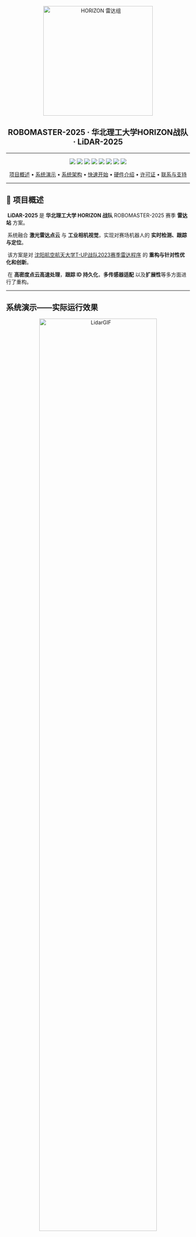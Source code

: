 <div align="center">
	<img src="Docs/NCUST-HORIZON-LiDAR.png" alt="HORIZON 雷达组" width="300"/>
</div>

<h2 align="center">ROBOMASTER-2025 · 华北理工大学HORIZON战队 · LiDAR-2025</h2>

---

<div align="center">
  <a href="LICENSE"><img src="https://img.shields.io/badge/License-GPL%203.0-blue.svg"></a>
  <a href="http://wiki.ros.org/noetic"><img src="https://img.shields.io/badge/ROS-Noetic-brightgreen.svg"></a>
  <a href="https://developer.nvidia.com/cuda-toolkit"><img src="https://img.shields.io/badge/CUDA-11.6%2B-green.svg"></a>
  <a href="https://developer.nvidia.com/tensorrt"><img src="https://img.shields.io/badge/TensorRT-8.5%2B-orange.svg"></a>
  <a href="https://opencv.org/"><img src="https://img.shields.io/badge/OpenCV-4.6.0-red.svg"></a>
  <a href="https://pointclouds.org/"><img src="https://img.shields.io/badge/PCL-1.10.0-purple.svg"></a>
  <img src="https://img.shields.io/badge/Build-Passing-brightgreen.svg">
  <img src="https://img.shields.io/badge/Platform-Ubuntu%2020.04-orange.svg">
</div>

<div align="center">
  <p>
    <a href="#overview">项目概述</a> •
    <a href="#demo">系统演示</a> •
    <a href="#pipeline">系统架构</a> •
    <a href="#quickstart">快速开始</a> •
    <a href="#hardware">硬件介绍</a> •
    <a href="#license">许可证</a> •
    <a href="#contact">联系与支持</a>
  </p>
</div>

---

## 📖 项目概述

​	**LiDAR-2025** 是 **华北理工大学 HORIZON 战队** ROBOMASTER-2025 赛季 **雷达站** 方案。

​	系统融合 **激光雷达点云** 与 **工业相机视觉**，实现对赛场机器人的 **实时检测、跟踪与定位**。

​	该方案是对 [沈阳航空航天大学T-UP战队2023赛季雷达程序](https://github.com/tup-robomaster/RM_Radar2023) 的 **重构与针对性优化和创新**。

​	在 **高密度点云高速处理**，**跟踪 ID 持久化**，**多传感器适配** 以及**扩展性**等多方面进行了重构。

---

##  系统演示——实际运行效果

<p align="center">
  <img src="Docs/LidarGIF.gif" alt="LidarGIF" width="80%"><br>
  <b>录制于 ROBOMASTER-2025 - 南部赛区 - 北京理工大学(珠海) - MindVision</b>
</p>


<p align="center">
  <img src="Docs/Hik-TEST.png" alt="LidarPNG" width="80%"><br>
  <b>HikVision 工业相机以及UART通信测试模块运行雷达站效果</b>
</p>

**[Bilibili效果展示视频](https://www.bilibili.com/video/BV1AWtgzREbX/?spm_id_from=333.337.search-card.all.click&vd_source=3c76eab145811dc6a99e9691ce7f2384)**

**Tips :**

​	**说明： 效果展示视频之所以卡顿是因为该视频在录制中由于设备负载较大被异常终止导致视频损坏，当时没能及时发现该问题，后续整理相关材料才发现视频损坏。尽管后续进行了一系列人为视频修复工作，但是效果仍然不佳，大量片段损坏、丢失或马赛克现象严重，所以只能对视频有效部分进行剪辑。**

​	**实际运行效果流畅，使用MindVision工业相机整体帧率在60帧左右，HikVision工业相机由于分辨率极高，整体帧率在10帧左右**。

---

## 系统架构——核心处理流水线

```mermaid
%%{init: {"themeVariables": {/* ROBOMASTER-2025-HORIZON-LiDAR-YaoYuzhuo-2025-8-19 */
    "fontSize": "10px",   
    "nodeSpacing": 20,   
    "rankSpacing": 25     
}}}%%

graph TB
    %% 定义样式
    classDef input fill:#4DB6AC,stroke:#00695C,stroke-width:2px,color:#fff,font-weight:bold
    classDef pre fill:#64B5F6,stroke:#1E88E5,stroke-width:2px,color:#fff,font-weight:bold
    classDef detect fill:#BA68C8,stroke:#6A1B9A,stroke-width:2px,color:#fff,font-weight:bold
    classDef fusion fill:#FFD54F,stroke:#F9A825,stroke-width:2px,color:#000,font-weight:bold
    classDef track fill:#FF8A65,stroke:#D84315,stroke-width:2px,color:#fff,font-weight:bold
    classDef output fill:#90A4AE,stroke:#37474F,stroke-width:2px,color:#fff,font-weight:bold

    %% 数据输入层
    subgraph 输入层
        A[激光雷达点云<br/>镭神-CH128X]
        C[工业相机图像<br/>HikVision/MindVision]
    end
    class A,C input

    %% 预处理层
    subgraph 预处理层
        B[点云预处理<br/>降采样 / 滤波]
        D[图像预处理<br/>去畸变 / 增强]
    end
    class B,D pre

    %% 检测层
    subgraph 检测层
        E[车辆检测器<br/>TRT-YOLOv5]
        F[ROI-装甲板检测器<br/>TRT-YOLOv5]
    end
    class E,F detect

    %% 融合层
    subgraph 融合层
        G[深度赋值<br/>点云投影]
        H[3D定位<br/>坐标变换]
    end
    class G,H fusion

    %% 跟踪层
    subgraph 跟踪层
        I[多目标跟踪<br/>ByteTracker<br/>DeepSORT]
        J[轨迹预测<br/>卡尔曼滤波]
    end
    class I,J track

    %% 输出层
    subgraph 输出层
        K[UART通信<br/>裁判系统对接]
        L[ROS发布<br/>位置信息]
        M[GUI显示<br/>实时监控]
    end
    class K,L,M output

    %% 数据流
    A --> B
    C --> D
    B --> G
    D --> E
    E --> F
    F --> G
    G --> H
    H --> I
    I --> J
    J --> K
    J --> L
    J --> M

```



</div>

---

## 硬件介绍

### 个人运算端配置
- **CPU**：Intel i9-12700H  
- **GPU**：NVIDIA RTX 3060  

### 支持的硬件设备

#### 工业相机
- 海康威视 (Hikvision) MV-CA 系列  
- 迈德威视 (Mindvision) MV 系列  
- **分辨率**：≥1280×1280  
- **接口**：USB3.0 / GigE  

<table>
  <tr>
    <td align="center">
      <img src="Docs/Hik-Camera.png" alt="Hik-Camera" width="125%"><br>
    </td>
    <td align="center">
      <img src="Docs/Camera.png" alt="Camera" width="125%"><br>
    </td>
  </tr>
</table>


#### 激光雷达

- 镭神-**CH128X**（主要测试设备）  
- Livox Avia（兼容）  
- Livox Mid-360
- Livox Mid-70
- Livox Mid-40
- Livox HAP
- Livox Horizon
- Velodyne HDL-64E 
- Unitree 4D LiDAR L1
- Ouster OS1-128

<p align="center">
  <img src="Docs/CH128X.png" alt="CH128X" width="70%"><br>
  <sub><i>镭神 CH128X1 激光雷达</i></sub>
</p>

---

## 🚀 快速开始

> **重要**: 在启动程序前，必须完成以下配置步骤

---

## 1️⃣ 环境准备

1. 系统：推荐 **Ubuntu 20.04 LTS**。
2. 必要依赖：

   * GCC ≥9.3
   * CUDA（11.6 或更高）、cuDNN （8.6.0+）、TensorRT（≥8.5）
   * ROS-noetic、PLC 1.10.0+、OpenCV 4.6、PCL 1.10、spdlog 1.8+、Eigen3 3.3、MKL
3. 驱动：安装 **Livox 雷达驱动**、**迈德威视相机驱动**、**海康威视相机驱动**
4. 配置参数：**相机标定参数与激光雷达与相机联合标定参数**——[src/radar2025/params/camera0.SJTU.yaml](src/radar2025/params/camera0.SJTU.yaml)
5. 话题配置：激光雷达**点云话题**接入——[src/radar2025/config.h](src/radar2025/config.h)
6. 硬件建议：GPU 显存 ≥6GB，内存 ≥16GB。

---

## 2️⃣ 项目获取与编译

1. clone 仓库（一定要带 `--recursive`）：

   ```bash
   git clone https://github.com/BreCaspian/ROBOMASTER-HORIZON-LiDAR-2025.git
   ```
2. 准备资源目录：

   * `models`：[YOLOv5 v6.0 导出的动态 onnx（车辆模型+装甲板模型）](https://github.com/tup-robomaster/RM_Radar2023/releases)。
   * `params`：相机内参、外参标定文件——[camera0.SJTU.yaml](src/radar2025/params/camera0.SJTU.yaml)。
   * `resources`：[上海交通大学-测试视频](https://github.com/tup-robomaster/RM_Radar2023/releases)。
3. 修改 `src/radar2023/CMakeLists.txt`，设置合适的 `CUDA_GEN_CODE` 对应显卡算力。

<div align="center">

|         GPU系列          | 架构代号 | 计算能力 |           CMake配置            |
| :----------------------: | :------: | :------: | :----------------------------: |
|      **GTX 10系列**      |  Pascal  |   6.1    |  `arch=compute_61,code=sm_61`  |
|   **Quadro P/Tesla P**   |  Pascal  |   6.0    |  `arch=compute_60,code=sm_60`  |
|      **Jetson TX2**      |  Pascal  |   6.2    |  `arch=compute_62,code=sm_62`  |
| **Tesla V100 / Titan V** |  Volta   |   7.0    |  `arch=compute_70,code=sm_70`  |
|  **Jetson Xavier / NX**  |  Volta   |   7.2    |  `arch=compute_72,code=sm_72`  |
|      **GTX 16系列**      |  Turing  |   7.5    |  `arch=compute_75,code=sm_75`  |
|      **RTX 20系列**      |  Turing  |   7.5    |  `arch=compute_75,code=sm_75`  |
|         **A100**         |  Ampere  |   8.0    |  `arch=compute_80,code=sm_80`  |
|      **RTX 30系列**      |  Ampere  |   8.6    |  `arch=compute_86,code=sm_86`  |
|     **Jetson Orin**      |  Ampere  |   8.7    |  `arch=compute_87,code=sm_87`  |
|      **RTX 40系列**      | Lovelace |   8.9    |  `arch=compute_89,code=sm_89`  |
|         **H100**         |  Hopper  |   9.0    |  `arch=compute_90,code=sm_90`  |
|   **H100 (PTX 8.0+)**    |  Hopper  |   9.0a   | `arch=compute_90a,code=sm_90a` |

</div>

```cmake
# 在CMakeLists.txt第30行修改
set(CUDA_GEN_CODE "-gencode arch=compute_86,code=sm_86")  # 示例：RTX 3060
```

**编译**：

```bash
source /opt/ros/noetic/setup.sh
source ~/intel/oneapi/setvars.sh   # 若启用MKL(可选)
catkin build
```

---

## 3️⃣ 首次运行

1. 为串口与雷达驱动赋予权限（如 `sudo chmod 666 /dev/ttyUSB*`）。

2. **启动激光雷达驱动发布点云话题（以CH128X激光雷达为例）**：
   
   ```bash
   source devel/setup.bash
   roslaunch lslidar_driver lslidar_ch128x1.launch
   ```
   
3. 点云 RViz 可视化 (可选)：

   ```bash
   rviz
   ```

   设置 **`Fixed Frame`** 为：

   ```
   CH128X
   ```

   添加显示项：

   ```
   Add -> By Topic -> PointCloud2（即 /cloudpoints）
   ```

4. **启动驱动和主程序**：

   ```bash
   source devel/setup.bash
   roslaunch radar2025 radar2025.launch
   ```

5. **初次运行**会自动将 ONNX 转换为 TensorRT engine，耗时约 1–10 分钟。

---

## 4️⃣ 相机与标定

1. 进入相机预览，按 **t** 调节曝光/增益。
2. 进入 **四点标定**：依次点击地图角点，按空格继续，按 **z** 撤回。
3. 标定完成后结果会保存至 `params` 目录。

---

## 5️⃣ 使用与调试

1. 主窗口可控制退出、录像，实时显示点云可视化+ByteTrack追踪+UART测试+车辆识别结果。
2. 标定不满意时，退出并重新标定，标定完成程序即完全启动，可以看见主程序GUI，Terminal中可以看见相关日志输出
3. 支持离线点云测试：

   ​	该功能需要保证camera0.SJTU.yaml中的参数与原开源方案相同并保存测试视频于 [src/radar2025/resources](src/radar2025/resources)

   ​	详见原开源方案关于离线点云使用介绍—— [沈阳航空航天大学T-UP战队2023赛季雷达程序](https://github.com/tup-robomaster/RM_Radar2023)

---

## 6️⃣ 可选功能

* **HikVision/MindVision 相机切换**：在  `config.h` 启用 #define USE_HIKVISION_CAMERA / #define USE_MINDVISION_CAMERA ，重新编译。
* **ByteTrack 跟踪**：在主程序GUI中点击启动按钮。
* **UART 测试**：在主程序GUI中点击启动按钮。
* **点云深度图背景分割**：在 `config.h` 启用 `UsePointCloudSepTarget`，重新编译。
* **DeepSort 跟踪**：在 `config.h` 启用 `UseDeepSort`，重新编译。

---

## 顺序总结

环境配置 → clone 仓库 → 放置模型与参数 → 修改 CMake/CUDA 设置 → 编译 → 启动雷达与主程序 → 初次 Engine 转换 → 相机调节与四点标定 → 主程序运行/调试 → （可选功能启用）

---

## 📁 项目结构

```
LiDAR-2025/
├── README.md                 # 项目说明与快速启动
├── LICENSE                   # 许可证
├── CHANGELOG.md              # 更新记录
├── CODE_OF_CONDUCT.md        # 贡献规范
├── Docs/                     # 文档与图片/演示资源
└── src/
    ├── CMakeLists.txt        # 顶层 CMake
    ├── ThirdParty/           # 第三方库、SDK、源码（cv_bridge, Json, MVS, MVSDK）
    └── radar2025/            # 主程序源码（ROS 包）
        ├── CMakeLists.txt
        ├── package.xml
        ├── config.h
        ├── main.cpp
        ├── Config/           # 运行配置（default.yaml 等）
        ├── launch/           # ROS 启动文件（.launch）
        ├── msg/              # 自定义 ROS 消息 (.msg)
        ├── params/           # 相机/映射等参数文件（.yaml/.json/.txt）
        ├── models/           # AI 模型（ONNX / Pt）
        ├── resources/        # 地图、图片等资源
        ├── logs/             # 运行日志
        ├── Record/           # 录制数据目录（视频等）
        ├── GUI/              # 简单 GUI 实现（GUI.cpp）
        ├── tools/            # 辅助工具（如离线点云发布）
        └── RadarClass/       # 核心模块（按功能划分）
            ├── ByteTracker/      # ByteTrack 多目标跟踪
            ├── DsTracker/        # DeepSort 跟踪实现
            ├── TRTInference/     # TensorRT 推理（Inference）
            ├── TRTGenerator/     # TensorRT 引擎生成工具
            ├── Camera/           # 相机驱动与录像
            ├── Radar/            # 雷达主控制模块
            ├── Detectors/        # 各类检测器（Car/Armor/Movement/...）
            ├── Location/         # 3D 定位 / 地图映射
            ├── PointCloudVisualizer/ # 点云可视化
            ├── UART/             # 串口通信（裁判/测试/交互）
            ├── Logger/           # 日志系统
            └── Common/           # 公共工具与算法
```

---

## 技术介绍



## 多目标跟踪系统

### ByteTracker核心算法原理
ByteTracker作为该方案多目标跟踪的核心算法，通过级联匹配策略和运动建模实现稳定跟踪。

相较于原方案DeepSORT跟踪算法，ByteTracker采用BYTE关联策略，同时处理高分数和低分数检测框，能够有效处理遮挡情况下的目标跟踪，减少ID切换频率，提供更稳定的跟踪结果并且无需额外的特征提取网络，仅几何运算，计算开销显著降低。

- **多级关联匹配策略**：
  ByteTracker采用三层级联匹配架构，将检测结果按置信度分层处理：
  
   **第一级匹配**：优先处理高置信度检测与已确认轨迹的关联，使用匈牙利算法基于 IoU 距离进行最优匹配，确保高质量目标的稳定跟踪。
   **第二级匹配**：将未匹配的已确认轨迹与低置信度检测进行匹配，降低 IoU 阈值以提高召回率，适用于目标被部分遮挡或检测器性能波动的情况。
   **第三级匹配**：处理剩余检测与丢失轨迹的关联，基于预测位置和 IoU 相似度尝试恢复轨迹，显著减少轨迹中断现象。
  
- **卡尔曼滤波运动建模**：
  采用经典8维状态向量描述目标状态：
  
  ​	位置分量：[x, y] - 边界框中心坐标
  
  ​	形状分量：[s, r] - 边界框尺度和宽高比
  
  ​	速度分量：[dx, dy, ds, dr] - 对应的变化速度
  
  假设为匀速直线运动模型（**从后续比赛中对追踪器的分析来看，该假设合理性有待进一步考量**）；状态转移矩阵为简单的线性模型，过程噪声协方差矩阵经过额外调优。

- **预测与更新机制**：

  基于运动模型预测下一帧的目标位置并结合检测结果修正预测，预测不确定性由协方差矩阵反映。


### ID持久化与轨迹恢复机制
- **轨迹生命周期管理**：
  轨迹被分为四种状态：New、Tracked、Lost 和 Removed 。
  
  新检测需连续多帧关联才能转为稳定轨迹。
  
  丢失轨迹进入缓冲区，保留一定时间以便恢复，减少ID切换，提升跟踪连续性。
  
- **轨迹恢复策略**：
  丢失轨迹基于卡尔曼滤波预测位置，并在时间窗口内尝试与新检测关联。成功匹配的轨迹恢复原有ID，特别适用于目标因遮挡或检测失败暂时消失的场景。

- **场景自适应优化**：
  支持动态参数调节，通过参数调优测试提供多种预设模式：
  
  ​	**高召回模式**：降低检测阈值，延长轨迹保留时间，适合需捕获所有目标的场景。
  ​	**高精度模式**：提高匹配阈值，减少误关联，适合精度要求高的应用。
  ​	**快速运动模式**：调整预测权重，依赖运动模型，适应高速移动目标。
  
  
<p align="center">
  <img src="Docs/Track.jpg" alt="Track" width="50%"><br>
  <sub><i>ByteTrack 轨迹可视化</i></sub>
</p>


## 不同场景的 ByteTracker 配置方案

### 通过测试提供若干个可直接使用的参数配置方案

### 高召回优先配置
必须尽可能跟踪所有目标，允许一定误报  

```yaml
track_thresh: 0.3       # 降低跟踪阈值，接受更多低置信度检测
high_thresh: 0.5        # 降低高置信度阈值，更容易创建新轨迹
match_thresh: 0.6       # 降低匹配阈值，更宽松的匹配策略
use_second_match: true  # 启用二次匹配，提高召回率
restore_tracks: true    # 启用轨迹恢复，减少ID切换
track_buffer: 40        # 增大跟踪缓冲区，延长轨迹保留时间
```

------

### 高精度优先配置

要求跟踪精确性，避免误报，允许漏检

```yaml
track_thresh: 0.6        # 提高跟踪阈值，只接受高置信度检测
high_thresh: 0.75        # 提高高置信度阈值，减少新轨迹的错误创建
match_thresh: 0.8        # 提高匹配阈值，更严格的匹配策略
use_second_match: false  # 禁用二次匹配，避免误匹配
fusion_weight: 0.8       # 提高融合权重，更依赖原始检测结果
track_buffer: 20         # 减小跟踪缓冲区，更快删除不确定轨迹
```

------

### 快速移动目标配置

目标移动速度快，帧间位置变化大

```yaml
match_thresh: 0.5         # 降低匹配阈值，适应大位移
use_kalman_filter: true   # 启用卡尔曼滤波器，预测快速运动
fusion_weight: 0.6        # 降低融合权重，更依赖预测结果
track_buffer: 45          # 增大跟踪缓冲区，避免目标ID频繁变化
frame_rate: 60            # 适应更高帧率（如果硬件支持）
```

------

### 拥挤场景配置

多目标密集，容易ID混淆

```yaml
high_thresh: 0.7        # 提高高置信度阈值，减少ID混淆
match_thresh: 0.8       # 提高匹配阈值，更严格匹配策略
use_second_match: true  # 启用二次匹配，解决密集场景的关联问题
restore_tracks: true    # 启用轨迹恢复，减少ID切换
track_buffer: 35        # 适度增大跟踪缓冲区，平衡ID稳定性和准确性
```

---



## 高性能点云处理

该模块是为HORIZON战队激光雷达-CH128X 专门设计的高密度点云高速处理模块，用于大量点云高速处理，满足实时点云到深度图的转换和处理。

以 i9-12700H 为例，最高可处理百万级点云，帧率维持在 10-15 帧左右。若升级硬件可进一步提升。

### 多线程并行架构
- **负载均衡分配策略**：
  使用工作窃取调度模型，将点云数据按空间维度划分为块，最多分配16个工作线程处理独立区域 (可按需增加上限提升处理能力) 。

  将点云数据按点数均匀分割成块，每个线程处理独立的数据块，采用高效的静态负载分配策略。
  
  每个线程生成局部深度图，最终合并到全局深度图，避免线程间竞争，提高并行效率。

### 自适应算法选择
- **密度感知处理策略**：
  对于小规模点云（<50,000点），采用单线程处理，避免线程开销。

  对于大规模点云（≥50,000点），启用多线程并行处理，将数据分块分配给工作线程，确保不同数据规模下的最优性能。
  
- **内存管理优化**：
  
  使用动态内存分配替代固定大小矩阵为动态矩阵，解决大规模点云的栈溢出问题。
  
  利用Eigen库的向量化运算，实现高效的3D到2D投影变换。

### SIMD 向量化加速  ——> （启用 MKL - 已预留 SIMD 优化接口   若启用该接口预计可提升 30%- 50% ）
---



## 实时点云可视化与调试

### 3D到2D投影可视化
- **多层坐标变换**：
  从激光雷达坐标系到相机坐标系，再到图像坐标系的坐标变换。

  通过外参矩阵 E_0 进行世界坐标到相机坐标转换，内参矩阵 K_0 完成透视投影，最后通过透视除法得到像素坐标。
  
- **深度信息色彩编码**：
  使用HSV色彩空间将深度值映射为色调（近为红，远为蓝紫），增强深度信息的直观性。支持动态调整深度范围，根据点云分布优化色彩映射。

### 高性能渲染与GUI
- **简单深度处理**：
  通过维护每个像素深度值，仅更新更近的点，确保正确的前后遮挡关系，提升投影准确性。

- **固定质量渲染**：
  使用固定点大小进行点云渲染，支持开关控制。

- **现代化GUI界面**：
  事件驱动的界面支持实时参数热更新，显示FPS等基础性能指标，支持轨迹可视化。

<p align="center">
  <img src="Docs/PointCloud.jpg" alt="PointCloud" width="80%"><br>
  <sub><i>GUI 与 点云可视化</i></sub>
</p>

---



## 模块化与硬件兼容

### 相机驱动统一接口
- **抽象层设计**：
  标准化的相机操作接口封装海康威视、迈德威视的SDK调用，上层代码与硬件实现解耦，支持即插即用。
  
  通过配置文件处理不同厂商相机的参数差异。

###   固定GPU配置
- **CUDA编译配置**：
  针对RTX3060优化的固定CUDA参数，支持compute_86架构。
  
- **TensorRTU优化**：

  专门的GPU推理加速。

  

  **这里感谢沈阳航空航天大学T-UP战队2023赛季雷达程序原作者设计的[Yolov5 Tensorrt高性能推理加速模块](https://github.com/tup-robomaster/TRTInferenceForYolo/tree/cb985c57fe95e629d09e7fb03e93ff1ba99a108e)**

  这是一个非常值得大力探索的方向。

### 模块化架构
- **插件式设计**：
  各功能模块通过ROS消息解耦，支持独立开发和测试。
- **配置驱动**：
  通过编译时宏定义和运行时YAML配置控制功能开关。

---



## 测试框架

### UART通信测试
- **协议一致性验证**：
  测试框架生成符合 ROBOMASTER 0x0305 协议的测试数据包（含帧头、长度、CRC校验），验证系统响应正确性。
  
  压力测试模拟延迟、丢包等异常条件，确保高负载下的稳定性。
  
  **协议已于 ROBOMASTER 2025 超级对抗赛 前更改为最新协议**
<p align="center">
  <img src="Docs/UART-TEST.png" alt="Screenshot" width="45%"><br>
  <b>UART 通信测试</b>
</p>

---

## 后记

* 出于后续发展规划考虑，**本方案将不再继续维护和使用**。
* 若需要启用该方案，仅需更新为最新的 UART 通信协议。

### ⚠️ 模型依赖问题

从实际赛场表现来看，本方案对检测模型质量依赖严重，现有模型已不足以满足新赛场需求。
建议使用新的方法与数据集重新训练模型，以显著提升检测性能。

### 点云处理优化方向

本方案提出的高密度点云处理思路仍具有研究价值。
推荐尝试使用 Intel TBB 进一步优化并行架构，以在保证实时性的同时降低线程调度开销。

### 激光雷达与相机联合标定

推荐使用 [direct\_visual\_lidar\_calibration](https://github.com/koide3/direct_visual_lidar_calibration) 工具：

* 方法简单高效，操作友好
* 经多次实验验证，结果准确可靠

👉 目前正在撰写基于该工具的详细联合标定教程，后续将开源完整指导材料。
      如急需使用，可与我随时联系，或参考 [官方标定教程](https://koide3.github.io/direct_visual_lidar_calibration/)

**另外提供 :**

​	**[RoboMaster-Lidar-Lab](https://github.com/BreCaspian/RoboMaster-Lidar-Lab)**

​	 **[ROBOMASTER-2025 · 华北理工大学HORIZON战队 · LiDAR ROSBAG](https://github.com/BreCaspian/ROBOMASTER-2025-LiDAR-ROSBAG)**

​	**[ROBOMASTER-2025 · 华北理工大学HORIZON战队 · 能量机关超清视频](https://github.com/BreCaspian/ROBOMASTER-2025-Energy-Mechanism-Video)**	


---

## 📄 许可证

本项目采用 **GNU General Public License v3.0 (GPL 3.0)** - 详见 [LICENSE](LICENSE) 文件。

### 📋 您的义务

- **Copyleft保护**：基于本项目的衍生作品必须使用相同许可证

- **源码公开**：分发时必须提供源代码或提供获取源码的方式

- **许可证保留**：必须保留原始许可证和版权声明

- **修改声明**：必须明确标注对原始代码的修改

---

## 🤝 致谢

- [沈阳航空航天大学T-UP战队2023赛季雷达程序](https://github.com/tup-robomaster/RM_Radar2023)

---

## 📮 联系与支持

**技术问答 / 交流  / Bug反馈 / 功能建议**

- **QQ :**1927166841
- **Email :** yaoyuzhuo6@gmail.com  
- **Bilibili频道**：[华北理工RM创新实验室](https://space.bilibili.com/481866846?spm_id_from=333.337.search-card.all.click)

---

<p align="center">华北理工大学 HORIZON 战队 ❤️ ，为 ROBOMASTER 社区贡献力量 🚀</p>



<p align="right">
  —— 2025 年 8 月 20 日
</p>
